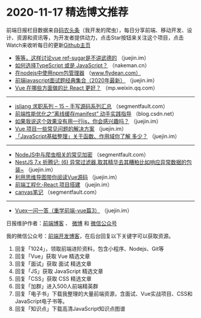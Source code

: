 # 2020-11-17 精选博文推荐

前端日报栏目数据来自[码农头条](https://toutiao.qdkfweb.cn/)（我开发的爬虫），每日分享前端、移动开发、设计、资源和资讯等，为开发者提供动力，点击Star按钮来关注这个项目，点击Watch来收听每日的更新[Github主页](https://github.com/kujian/frontendDaily)
* [等等，这样讨论vue ref-sugar是不讲武德的](https://juejin.im/post/6895586959524102152) （juejin.im）
* [如何选择TypeScript 或是 JavaScript？](http://nakeman.cn/engineering/webprogramming/typescript-vs-javascript.html) （nakeman.cn）
* [在nodejs中使用npm包管理器](http://www.flydean.com/nodejs-npm/) （www.flydean.com）
* [前端javascript面试题经典集合（2020年最新）](https://juejin.im/post/6895687909765677070) （juejin.im）
* [Vue 在哪些方面做的比 React 更好？](https://mp.weixin.qq.com/s?__biz=Mzg2NDAzMjE5NQ==&mid=2247487058&idx=1&sn=77a50018df9a866c8003da68b61a067c) （mp.weixin.qq.com）

***
* [jsliang 求职系列 &#8211; 15 &#8211; 手写源码系列汇总](https://segmentfault.com/a/1190000038188540) （segmentfault.com）
* [前端性能优化之“离线缓存manifest” 动手实践指导](https://blog.csdn.net/qq_43624878/article/details/109399149) （blog.csdn.net）
* [如果我说这个效果没有用一行js，你会感兴趣吗？](https://juejin.im/post/6895660535472193549) （juejin.im）
* [Vue 项目一些常见问题的解决方案](https://juejin.im/post/6895497352120008717) （juejin.im）
* [「JavaScript基础整理」关于函数、作用域你了解 多少？](https://juejin.im/post/6895653834673094669) （juejin.im）

***
* [NodeJS中与爬虫相关的常见加密](https://segmentfault.com/a/1190000038178727) （segmentfault.com）
* [NestJS 7.x 折腾记: (6) 异常过滤器,取其精华去其糟粕比如响应异常数据的包装~](https://juejin.im/post/6895645583986720781) （juejin.im）
* [利用思维导图带你阅读Vue源码](https://juejin.im/post/6895637829389385736) （juejin.im）
* [前端工程化-React 项目搭建](https://juejin.im/post/6895631964062580743) （juejin.im）
* [canvas笔记](https://segmentfault.com/a/1190000038187527) （segmentfault.com）

***
* [Vuex一问一答（重学前端-vue篇3）](https://juejin.im/post/6895605571454681096) （juejin.im）

日报维护作者：[前端博客](https://qdkfweb.cn/) 、 [微博](http://weibo.com/kujian) 和 [微信公众号](https://open.weixin.qq.com/qr/code?username=caibaojian_com)

我的微信公众号：[前端开发博客](https://open.weixin.qq.com/qr/code?username=caibaojian_com)，在后台回复以下关键字可以获取资源。

1. 回复「1024」，领取前端进阶资料，包含小程序、Nodejs、Git等
2. 回复「Vue」获取 Vue 精选文章
3. 回复「面试」获取 面试 精选文章
4. 回复「JS」获取 JavaScript 精选文章
5. 回复「CSS」获取 CSS 精选文章
6. 回复「加群」进入500人前端精英群
7. 回复「电子书」下载我整理的大量前端资源，含面试、Vue实战项目、CSS和JavaScript电子书等。
8. 回复「知识点」下载高清JavaScript知识点图谱